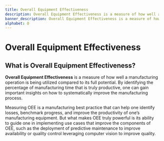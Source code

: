 ```yaml
---
title: Overall Equipment Effectiveness
description: Overall Equipment Effectiveness is a measure of how well a manufacturing operation is being utilized compared to its full potential.
banner_description: Overall Equipment Effectiveness is a measure of how well a manufacturing operation is being utilized compared to its full potential. By identifying the percentage of manufacturing time that is truly productive, one can gain important insights on how to systematically improve the manufacturing process.
alphabet: O
---
```


# Overall Equipment Effectiveness

## What is Overall Equipment Effectiveness?

**Overall Equipment Effectiveness** is a measure of how well a manufacturing operation is being utilized compared to its full potential. By identifying the percentage of manufacturing time that is truly productive, one can gain important insights on how to systematically improve the manufacturing process.

Measuring OEE is a manufacturing best practice that can help one identify losses, benchmark progress, and improve the productivity of one’s manufacturing equipment. But what makes OEE truly powerful is its ability to guide one in implementing use cases that improve the components of OEE, such as the deployment of predictive maintenance to improve availability or quality control leveraging computer vision to improve quality.
